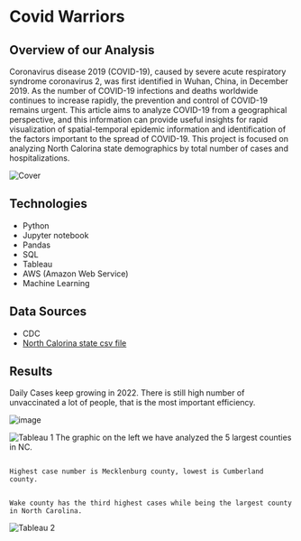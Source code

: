 # Covid Warriors

## Overview of our Analysis
Coronavirus disease 2019 (COVID-19), caused by severe acute respiratory syndrome coronavirus 2, was first identified in Wuhan, China, in December 2019. As the number of COVID-19 infections and deaths worldwide continues to increase rapidly, the prevention and control of COVID-19 remains urgent. This article aims to analyze COVID-19 from a geographical perspective, and this information can provide useful insights for rapid visualization of spatial-temporal epidemic information and identification of the factors important to the spread of COVID-19. This project is focused on analyzing North Calorina state demographics by total number of cases and hospitalizations.

![Cover](https://user-images.githubusercontent.com/85411967/152261914-e0c5b9cb-82f1-44ba-912d-42a72842211c.png)

## Technologies
- Python 
- Jupyter notebook 
- Pandas 
- SQL 
- Tableau
- AWS (Amazon Web Service)
- Machine Learning

## Data Sources
- CDC 
- [North Calorina state csv file](https://github.com/JohnCselcuk/Covid-Warriors/tree/main/Data_source)

## Results
Daily Cases keep growing in 2022. There is still high number of unvaccinated a lot of people, that is the most important efficiency.  

![image](https://user-images.githubusercontent.com/85411967/152422841-39354618-c8b3-47f4-a1b3-8ad7403af95b.png)


![Tableau 1](https://user-images.githubusercontent.com/85411967/151269400-6236358f-10a0-479f-8fca-37c3c4fe1c29.png) The graphic on the left we have analyzed the 5 largest counties in NC.

                                                                                                                    Highest case number is Mecklenburg county, lowest is Cumberland county. 

                                                                                                                    Wake county has the third highest cases while being the largest county in North Carolina.



![Tableau 2](https://user-images.githubusercontent.com/85411967/151273551-83a3fb28-6c2d-4efd-843d-93b54400b2b0.png)
